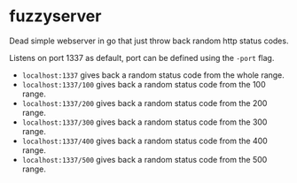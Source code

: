 # fuzzyserver

Dead simple webserver in go that just throw back random http status codes.

Listens on port 1337 as default, port can be defined using the `-port` flag.

* `localhost:1337` gives back a random status code from the whole range.
* `localhost:1337/100` gives back a random status code from the 100 range.
* `localhost:1337/200` gives back a random status code from the 200 range.
* `localhost:1337/300` gives back a random status code from the 300 range.
* `localhost:1337/400` gives back a random status code from the 400 range.
* `localhost:1337/500` gives back a random status code from the 500 range.
